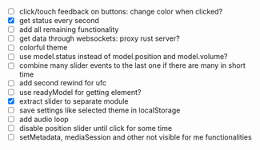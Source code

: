 - [ ] click/touch feedback on buttons: change color when clicked?
- [x] get status every second
- [ ] add all remaining functionality
- [ ] get data through websockets: proxy rust server?
- [ ] colorful theme
- [ ] use model.status instead of model.position and model.volume?
- [ ] combine many slider events to the last one if there are many in short time
- [ ] add second rewind for ufc
- [ ] use readyModel for getting element?
- [x] extract slider to separate module
- [ ] save settings like selected theme in localStorage
- [ ] add audio loop
- [ ] disable position slider until click for some time
- [ ] setMetadata, mediaSession and other not visible for me functionalities
